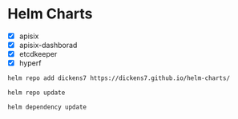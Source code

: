 # Helm Charts

- [x] apisix
- [x] apisix-dashborad
- [x] etcdkeeper
- [x] hyperf

```bash
helm repo add dickens7 https://dickens7.github.io/helm-charts/

helm repo update

helm dependency update
```